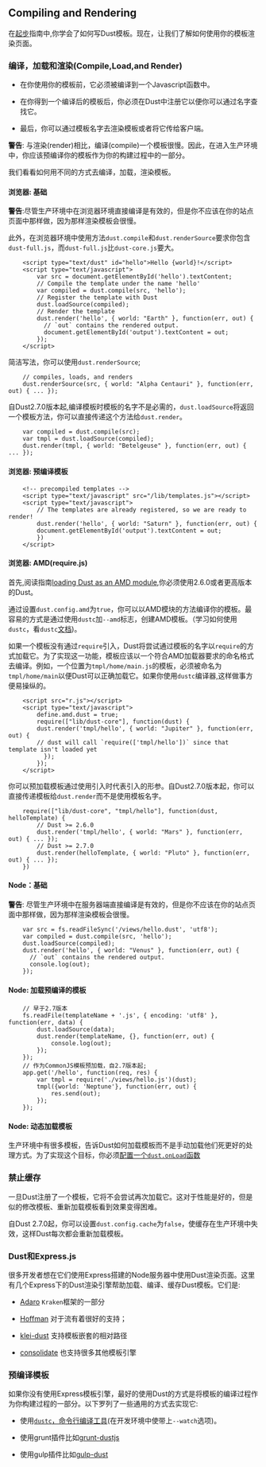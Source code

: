 ## Compiling and Rendering

在[起步](http://www.dustjs.com/guides/getting-started/)指南中,你学会了如何写Dust模板。现在，让我们了解如何使用你的模板渲染页面。

### 编译，加载和渲染(Compile,Load,and Render)

* 在你使用你的模板前，它必须被编译到一个Javascript函数中。

* 在你得到一个编译后的模板后，你必须在Dust中注册它以便你可以通过名字查找它。

* 最后，你可以通过模板名字去渲染模板或者将它传给客户端。

**警告**: 与渲染(render)相比，编译(compile)一个模板很慢。因此，在进入生产环境中，你应该预编译你的模板作为你的构建过程中的一部分。

我们看看如何用不同的方式去编译，加载，渲染模板。

#### 浏览器: 基础

**警告**:尽管生产环境中在浏览器环境直接编译是有效的，但是你不应该在你的站点页面中那样做，因为那样渲染模板会很慢。

此外，在浏览器环境中使用方法`dust.compile`和`dust.renderSource`要求你包含`dust-full.js`，而`dust-full.js`比`dust-core.js`要大。

        <script type="text/dust" id="hello">Hello {world}!</script>
        <script type="text/javascript">
            var src = document.getElementById('hello').textContent;
            // Compile the template under the name 'hello'
            var compiled = dust.compile(src, 'hello');
            // Register the template with Dust
            dust.loadSource(compiled);
            // Render the template
            dust.render('hello', { world: "Earth" }, function(err, out) {
              // `out` contains the rendered output.
              document.getElementById('output').textContent = out;
            });
        </script>

简洁写法，你可以使用`dust.renderSource`;

        // compiles, loads, and renders
        dust.renderSource(src, { world: "Alpha Centauri" }, function(err, out) { ... });

自Dust2.7.0版本起,编译模板时模板的名字不是必需的，`dust.loadSource`将返回一个模板方法，你可以直接传递这个方法给`dust.render`。

        var compiled = dust.compile(src);
        var tmpl = dust.loadSource(compiled);
        dust.render(tmpl, { world: "Betelgeuse" }, function(err, out) { ... });


#### 浏览器: 预编译模板

        <!-- precompiled templates -->
        <script type="text/javascript" src="/lib/templates.js"></script>
        <script type="text/javascript">
            // The templates are already registered, so we are ready to render!
            dust.render('hello', { world: "Saturn" }, function(err, out) {
            document.getElementById('output').textContent = out;
            })
        </script>

#### 浏览器: AMD(require.js)

首先,阅读指南[loading Dust as an AMD module](http://www.dustjs.com/guides/setup/#amd),你必须使用2.6.0或者更高版本的Dust。

通过设置`dust.config.amd`为`true`，你可以以AMD模块的方法编译你的模板。最容易的方式是通过使用`dustc`加`--amd`标志，创建AMD模板。（学习如何使用`dustc`，看`dustc`[文档](http://www.dustjs.com/docs/dustc-api/))。

如果一个模板没有通过`require`引入，Dust将尝试通过模板的名字以`require`的方式加载它。为了实现这一功能，模板应该以一个符合AMD加载器要求的命名格式去编译。例如，一个位置为`tmpl/home/main.js`的模板，必须被命名为`tmpl/home/main`以便Dust可以正确加载它。如果你使用`dustc`编译器,这样做事方便易操纵的。

        <script src="r.js"></script>
        <script type="text/javascript">
            define.amd.dust = true;
            require(["lib/dust-core"], function(dust) {
            dust.render('tmpl/hello', { world: "Jupiter" }, function(err, out) {
            // dust will call `require(['tmpl/hello'])` since that template isn't loaded yet
              });
            });
        </script>

你可以预加载模板通过使用引入时代表引入的形参。自Dust2.7.0版本起，你可以直接传递模板给`dust.render`而不是使用模板名字。

        require(["lib/dust-core", "tmpl/hello"], function(dust, helloTemplate) {
            // Dust >= 2.6.0
            dust.render('tmpl/hello', { world: "Mars" }, function(err, out) { ... });
            // Dust >= 2.7.0
            dust.render(helloTemplate, { world: "Pluto" }, function(err, out) { ... });
        })


#### Node：基础

**警告**: 尽管生产环境中在服务器端直接编译是有效的，但是你不应该在你的站点页面中那样做，因为那样渲染模板会很慢。

        var src = fs.readFileSync('/views/hello.dust', 'utf8');
        var compiled = dust.compile(src, 'hello');
        dust.loadSource(compiled);
        dust.render('hello', { world: "Venus" }, function(err, out) {
          // `out` contains the rendered output.
          console.log(out);
        });

#### Node: 加载预编译的模板

        // 早于2.7版本
        fs.readFile(templateName + '.js', { encoding: 'utf8' }, function(err, data) {
            dust.loadSource(data);
            dust.render(templateName, {}, function(err, out) {
                console.log(out);
            });
        });
        // 作为CommonJS模板预加载，自2.7版本起;
        app.get('/hello', function(req, res) {
            var tmpl = require('./views/hello.js')(dust);
            tmpl({world: 'Neptune'}, function(err, out) {
                res.send(out);
            });
        });

#### Node: 动态加载模板

生产环境中有很多模板，告诉Dust如何加载模板而不是手动加载他们死更好的处理方式。为了实现这个目标，你必须[配置一个`dust.onLoad`函数](http://www.dustjs.com/guides/onload/)

### 禁止缓存

一旦Dust注册了一个模板，它将不会尝试再次加载它。这对于性能是好的，但是似的修改模板、重新加载模板看到效果变得困难。

自Dust 2.7.0起，你可以设置`dust.config.cache`为`false`，使缓存在生产环境中失效，这样Dust每次都会重新加载模板。

### Dust和Express.js

很多开发者想在它们使用Express搭建的Node服务器中使用Dust渲染页面。这里有几个Express下的Dust渲染引擎帮助加载、编译、缓存Dust模板。它们是:

* [Adaro](https://www.npmjs.com/package/adaro) `Kraken`框架的一部分

* [Hoffman](https://www.npmjs.com/package/hoffman) 对于流有着很好的支持；

* [klei-dust](https://www.npmjs.com/package/klei-dust) 支持模板嵌套的相对路径

* [consolidate](https://www.npmjs.com/package/consolidate) 也支持很多其他模板引擎


### 预编译模板
如果你没有使用Express模板引擎，最好的使用Dust的方式是将模板的编译过程作为你构建过程的一部分。以下罗列了一些通用的方式去实现它:

* 使用[`dustc`，命令行编译工具](http://www.dustjs.com/docs/dustc-api/)(在开发环境中使带上`--watch`选项)。

* 使用grunt插件比如[grunt-dustjs](https://github.com/STAH/grunt-dustjs)

* 使用gulp插件比如[gulp-dust](https://www.npmjs.com/package/gulp-dust)
